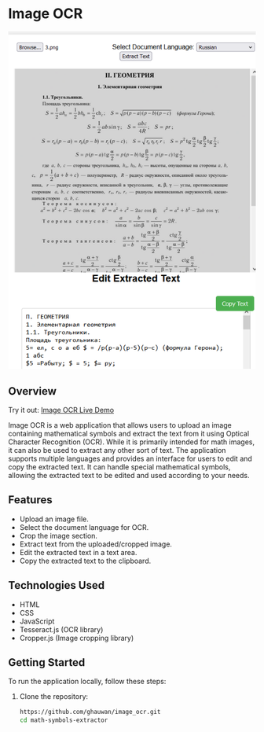# Image OCR

![Image OCR](images/1.png)

## Overview

Try it out: [Image OCR Live Demo](https://ghauwan.github.io/image_ocr/)

Image OCR is a web application that allows users to upload an image containing mathematical symbols and extract the text from it using Optical Character Recognition (OCR). While it is primarily intended for math images, it can also be used to extract any other sort of text. The application supports multiple languages and provides an interface for users to edit and copy the extracted text. It can handle special mathematical symbols, allowing the extracted text to be edited and used according to your needs.

## Features

- Upload an image file.
- Select the document language for OCR.
- Crop the image section.
- Extract text from the uploaded/cropped image.
- Edit the extracted text in a text area.
- Copy the extracted text to the clipboard.

## Technologies Used

- HTML
- CSS
- JavaScript
- Tesseract.js (OCR library)
- Cropper.js (Image cropping library)

## Getting Started

To run the application locally, follow these steps:

1. Clone the repository:
   ```bash
   https://github.com/ghauwan/image_ocr.git
   cd math-symbols-extractor
